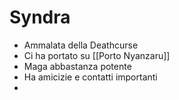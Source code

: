 # Syndra
- Ammalata della Deathcurse
- Ci ha portato su [[Porto Nyanzaru]]
- Maga abbastanza potente
- Ha amicizie e contatti importanti
- 